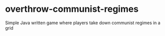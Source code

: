 # overthrow-communist-regimes
Simple Java written game where players take down communist regimes in a grid
